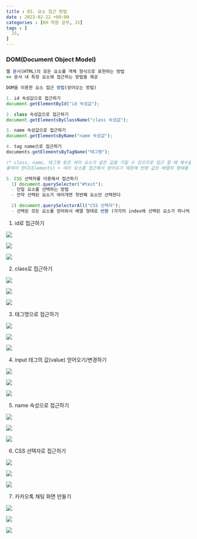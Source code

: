 ```yaml
---
title : 03. 요소 접근 방법
date : 2023-02-22 +09:00
categories : [KH 학원 공부, JS]
tags : [
  JS,
]
---
```

<!-- ![](/assets/img/JS/aaaa.png){:style="border:1px solid #eaeaea; border-radius: 7px; padding: 0px;" } -->
<!-- ![](/assets/img/JS/layout50.png){:style="width:1000px" } -->

### DOM(Document Object Model)

```javascript
웹 문서(HTML)의 모든 요소를 객체 형식으로 표현하는 방법
=> 문서 내 특정 요소에 접근하는 방법을 제공
```

```javascript
DOM을 이용한 요소 접근 방법(얻어오는 방법)

1. id 속성값으로 접근하기
document.getElementById("id 속성값");

2. class 속성값으로 접근하기
document.getElementsByClassName("class 속성값");

3. name 속성값으로 접근하기
document.getElementsByName("name 속성값");

4. tag name으로 접근하기
documents.getElementsByTagName("태그명");

/* class, name, 태그명 등은 여러 요소가 같은 값을 가질 수 있으므로 접근 할 때 복수를 뜻하는 s를 
붙여야 한다(Elements) + 여러 요소를 접근해서 얻어오기 때문에 반환 값은 배열의 형태를 띈다 --*/

5. CSS 선택자를 이용해서 접근하기
  1) document.querySelector("#test");
  - 단일 요소를 선택하는 방법
  - 만약 선택된 요소가 여러개면 첫번째 요소만 선택한다

  2) document.querySelectorAll("CSS 선택자");
  - 선택된 모든 요소를 얻어와서 배열 형태로 반환 (각각의 index에 선택된 요소가 하나씩 있음)
```

1) id로 접근하기

![](/assets/img/JS/3-1.png)

![](/assets/img/JS/3-2.png)

![](/assets/img/JS/3-3.png)

2) class로 접근하기

![](/assets/img/JS/3-4.png)

![](/assets/img/JS/3-5.png)

![](/assets/img/JS/3-6.png)

3) 태그명으로 접근하기

![](/assets/img/JS/3-7.png)

![](/assets/img/JS/3-8.png)

![](/assets/img/JS/3-9.png)

4) input 태그의 값(value) 얻어오기/변경하기

![](/assets/img/JS/3-10.png)

![](/assets/img/JS/3-11.png)

![](/assets/img/JS/3-12.png)

5) name 속성으로 접근하기

![](/assets/img/JS/3-13.png)

![](/assets/img/JS/3-14.png)

![](/assets/img/JS/3-15.png)

6) CSS 선택자로 접근하기

![](/assets/img/JS/3-16.png)

![](/assets/img/JS/3-17.png)

![](/assets/img/JS/3-18.png)

7) 카카오톡 채팅 화면 만들기

![](/assets/img/JS/3-19.png)

![](/assets/img/JS/3-20.png)

![](/assets/img/JS/3-21.png)

